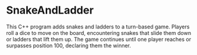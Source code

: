 # SnakeAndLadder
 This C++ program adds snakes and ladders to a turn-based game. Players roll a dice to move on the board, encountering snakes that slide them down or ladders that lift them up. The game continues until one player reaches or surpasses position 100, declaring them the winner.
